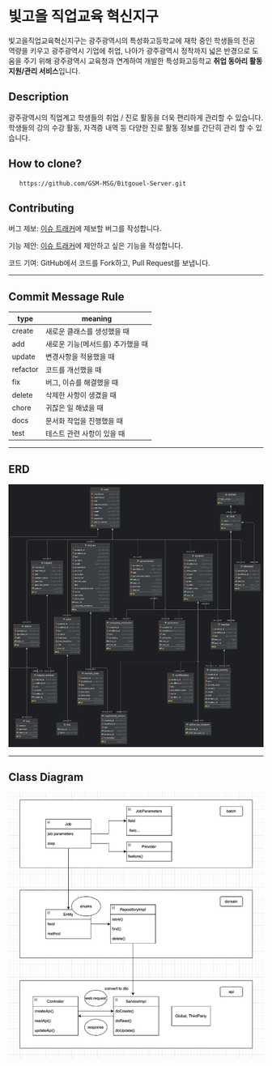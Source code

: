 # 빛고을 직업교육 혁신지구

빛고을직업교육혁신지구는 광주광역시의 특성화고등학교에 재학 중인 학생들의 전공 역량을 키우고 광주광역시 기업에 취업, 나아가 광주광역시 정착까지 넓은 반경으로 도움을 주기 위해 광주광역시 교육청과 연계하여 개발한 특성화고등학교 **취업 동아리 활동 지원/관리 서비스**입니다.

## Description
광주광역시의 직업계고 학생들의 취업 / 진로 활동을 더욱 편리하게 관리할 수 있습니다.
학생들의 강의 수강 활동, 자격증 내역 등 다양한 진로 활동 정보를 간단히 관리 할 수 있습니다.

## How to clone?

```
   https://github.com/GSM-MSG/Bitgouel-Server.git
```

## Contributing
버그 제보: [이슈 트래커](https://github.com/GSM-MSG/Bitgouel-Server/issues)에 제보할 버그를 작성합니다.

기능 제안: [이슈 트래커](https://github.com/GSM-MSG/Bitgouel-Server/issues)에 제안하고 싶은 기능을 작성합니다.

코드 기여: GitHub에서 코드를 Fork하고, Pull Request를 보냅니다.

--- 

## Commit Message Rule

| type     | meaning             |
|----------|---------------------|
| create   | 새로운 클래스를 생성했을 때     |
| add      | 새로운 기능(메서드를) 추가했을 때 |
| update   | 변경사항을 적용했을 때        |
| refactor | 코드를 개선했을 때          |
| fix      | 버그, 이슈를 해결했을 때      |
| delete   | 삭제한 사항이 생겼을 때       |
| chore    | 귀찮은 일 해냈을 때         |
| docs     | 문서화 작업을 진행했을 때      |
| test     | 테스트 관련 사항이 있을 때     |

---

## ERD

![Erd](./assets/img/bitgouel_erd.png)

---

## Class Diagram

![class-diagram](./assets/img/project_diagram.png)


